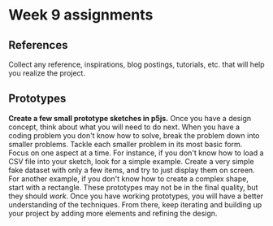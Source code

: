 # Week 9 assignments

## References
Collect any reference, inspirations, blog postings, tutorials, etc. that will help you realize the project.

## Prototypes
**Create a few small prototype sketches in p5js.** Once you have a design concept, think about what you will need to do next. When you have a coding problem you don't know how to solve, break the problem down into smaller problems. Tackle each smaller problem in its most basic form. Focus on one aspect at a time. For instance, if you don't know how to load a CSV file into your sketch, look for a simple example. Create a very simple fake dataset with only a few items, and try to just display them on screen. For another example, if you don't know how to create a complex shape, start with a rectangle. These prototypes may not be in the final quality, but they should *work*. Once you have working prototypes, you will have a better understanding of the techniques. From there, keep iterating and building up your project by adding more elements and refining the design.


